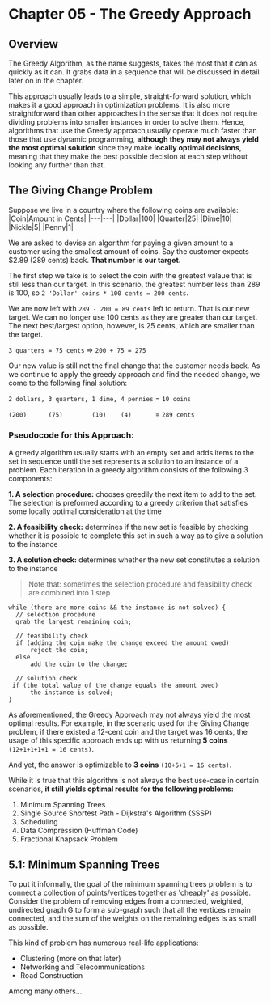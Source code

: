 # Chapter 05 - The Greedy Approach

## Overview
The Greedy Algorithm, as the name suggests, takes the most that it can 
as quickly as it can. It grabs data in a sequence that will be discussed
in detail later on in the chapter.

This approach usually leads to a simple, straight-forward solution, which 
makes it a good approach in optimization problems. It is also
more straightforward than other approaches in the sense that it does not
require dividing problems into smaller instances in order to solve them.
Hence, algorithms that use the Greedy approach usually operate much faster 
than those that use dynamic programming, 
**although they may not always yield the most optimal solution** since
they make **locally optimal decisions**, meaning that they make the best 
possible decision at each step without looking any further than that.

## The Giving Change Problem
Suppose we live in a country where the following coins are available:
|Coin|Amount in Cents|
|---|---|
|Dollar|100|
|Quarter|25|
|Dime|10|
|Nickle|5|
|Penny|1|

We are asked to devise an algorithm for paying a given amount to a customer
using the smallest amount of coins. Say the customer expects $2.89 (289 cents)
back. **That number is our target.**

The first step we take is to select the coin with the greatest valaue that is still less than our target. 
In this scenario, the greatest number less than 289
is 100, so ```2 'Dollar' coins * 100 cents = 200 cents```.

We are now left with ```289 - 200 = 89 cents``` left to return. That is our new target. We can  no longer use 100 cents as they are greater than our target.
The next best/largest option, however, is 25 cents, which are smaller than the target.

```3 quarters = 75 cents``` => ```200 + 75 = 275```

Our new value is still not the final change that the customer needs back.
As we continue to apply the greedy approach and find the needed change,
we come to the following final solution:

```2 dollars, 3 quarters, 1 dime, 4 pennies``` = ```10 coins```

```(200)      (75)        (10)    (4)      ``` = ```289 cents```

### Pseudocode for this Approach:
A greedy algorithm usually starts with an empty set and adds items to the set in sequence until the set represents a solution to an instance of a problem.
Each iteration in a greedy algorithm consists of the following 3 components:

**1. A selection procedure:** chooses greedily the next item to add to the set. The selection is preformed according to a greedy criterion that satisfies some locally optimal consideration at the time

**2. A feasibility check:** determines if the new set is feasible by checking whether it is possible to complete this set in such a way as to give a solution to the instance

**3. A solution check:** determines whether the new set constitutes a solution to the instance
> Note that: sometimes the selection procedure and feasibility check are combined into 1 step


```
while (there are more coins && the instance is not solved) {
  // selection procedure
  grab the largest remaining coin;	

  // feasibility check
  if (adding the coin make the change exceed the amount owed)
      reject the coin;
  else
      add the coin to the change;

  // solution check
 if (the total value of the change equals the amount owed)
      the instance is solved;
}
```

As aforementioned, the Greedy Approach may not always yield the most optimal
results. For example, in the scenario used for the Giving Change problem, if there existed a 12-cent coin and the target was 16 cents, the usage of this
specific approach ends up with us returning **5 coins** ```(12+1+1+1+1 = 16 cents)```.

And yet, the answer is optimizable to **3 coins** ```(10+5+1 = 16 cents)```.

While it is true that this algorithm is not always the best use-case in certain scenarios, **it still yields optimal results for the following problems:**
1. Minimum Spanning Trees
2. Single Source Shortest Path - Dijkstra's Algorithm (SSSP)
3. Scheduling
4. Data Compression (Huffman Code)
5. Fractional Knapsack Problem

## 5.1: Minimum Spanning Trees
To put it informally, the goal of the minimum spanning trees problem is to connect a collection of points/vertices together as 'cheaply' as possible. Consider the problem of removing edges from a connected, weighted, undirected graph G to form a sub-graph such that all the vertices remain connected, and the sum of the weights on the remaining edges is as small as possible.

This kind of problem has numerous real-life applications:
- Clustering (more on that later)
- Networking and Telecommunications
- Road Construction

Among many others...
